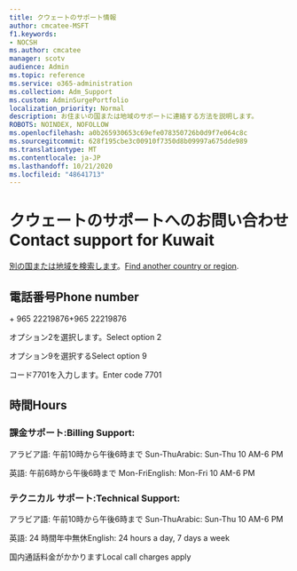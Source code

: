 ```yaml
---
title: クウェートのサポート情報
author: cmcatee-MSFT
f1.keywords:
- NOCSH
ms.author: cmcatee
manager: scotv
audience: Admin
ms.topic: reference
ms.service: o365-administration
ms.collection: Adm_Support
ms.custom: AdminSurgePortfolio
localization_priority: Normal
description: お住まいの国または地域のサポートに連絡する方法を説明します。
ROBOTS: NOINDEX, NOFOLLOW
ms.openlocfilehash: a0b265930653c69efe078350726b0d9f7e064c8c
ms.sourcegitcommit: 628f195cbe3c00910f7350d8b09997a675dde989
ms.translationtype: MT
ms.contentlocale: ja-JP
ms.lasthandoff: 10/21/2020
ms.locfileid: "48641713"
---
```

# <a name="contact-support-for-kuwait"></a><span data-ttu-id="42f41-103">クウェートのサポートへのお問い合わせ</span><span class="sxs-lookup"><span data-stu-id="42f41-103">Contact support for Kuwait</span></span>

<span data-ttu-id="42f41-104">[別の国または地域を検索します](../contact-support-for-business-products.md)。</span><span class="sxs-lookup"><span data-stu-id="42f41-104">[Find another country or region](../contact-support-for-business-products.md).</span></span>

## <a name="phone-number"></a><span data-ttu-id="42f41-105">電話番号</span><span class="sxs-lookup"><span data-stu-id="42f41-105">Phone number</span></span>
<span data-ttu-id="42f41-106">+ 965 22219876</span><span class="sxs-lookup"><span data-stu-id="42f41-106">+965 22219876</span></span>

<span data-ttu-id="42f41-107">オプション2を選択します。</span><span class="sxs-lookup"><span data-stu-id="42f41-107">Select option 2</span></span>

<span data-ttu-id="42f41-108">オプション9を選択する</span><span class="sxs-lookup"><span data-stu-id="42f41-108">Select option 9</span></span>

<span data-ttu-id="42f41-109">コード7701を入力します。</span><span class="sxs-lookup"><span data-stu-id="42f41-109">Enter code 7701</span></span>

## <a name="hours"></a><span data-ttu-id="42f41-110">時間</span><span class="sxs-lookup"><span data-stu-id="42f41-110">Hours</span></span>
### <a name="billing-support"></a><span data-ttu-id="42f41-111">課金サポート:</span><span class="sxs-lookup"><span data-stu-id="42f41-111">Billing Support:</span></span>

<span data-ttu-id="42f41-112">アラビア語: 午前10時から午後6時まで Sun-Thu</span><span class="sxs-lookup"><span data-stu-id="42f41-112">Arabic: Sun-Thu 10 AM-6 PM</span></span>

<span data-ttu-id="42f41-113">英語: 午前6時から午後6時まで Mon-Fri</span><span class="sxs-lookup"><span data-stu-id="42f41-113">English: Mon-Fri 10 AM-6 PM</span></span>

### <a name="technical-support"></a><span data-ttu-id="42f41-114">テクニカル サポート:</span><span class="sxs-lookup"><span data-stu-id="42f41-114">Technical Support:</span></span>

<span data-ttu-id="42f41-115">アラビア語: 午前10時から午後6時まで Sun-Thu</span><span class="sxs-lookup"><span data-stu-id="42f41-115">Arabic: Sun-Thu 10 AM-6 PM</span></span>

<span data-ttu-id="42f41-116">英語: 24 時間年中無休</span><span class="sxs-lookup"><span data-stu-id="42f41-116">English: 24 hours a day, 7 days a week</span></span>

<span data-ttu-id="42f41-117">国内通話料金がかかります</span><span class="sxs-lookup"><span data-stu-id="42f41-117">Local call charges apply</span></span>
